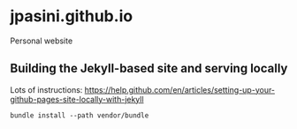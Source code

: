 # jpasini.github.io
Personal website

## Building the Jekyll-based site and serving locally

Lots of instructions: https://help.github.com/en/articles/setting-up-your-github-pages-site-locally-with-jekyll

```
bundle install --path vendor/bundle
```

